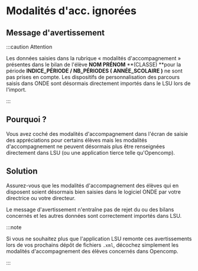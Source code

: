 # Modalités d'acc. ignorées

## Message d'avertissement

:::caution Attention

Les données saisies dans la rubrique « modalités d'accompagnement » présentes dans le bilan de l'élève **NOM PRÉNOM** **(CLASSE) **pour la période **INDICE_PÉRIODE / NB_PÉRIODES ( ANNÉE_SCOLAIRE )** ne sont pas prises en compte. Les dispositifs de personnalisation des parcours saisis dans ONDE sont désormais directement importés dans le LSU lors de l'import.

:::


## Pourquoi ?

Vous avez coché des modalités d'accompagnement dans l'écran de saisie des appréciations pour certains élèves mais les modalités d'accompagnement ne peuvent désormais plus être renseignées directement dans LSU (ou une application tierce telle qu'Opencomp).

## Solution

Assurez-vous que les modalités d'accompagnement des élèves qui en disposent soient désormais bien saisies dans le logiciel ONDE par votre directrice ou votre directeur.

Le message d'avertissement n'entraîne pas de rejet du ou des bilans concernés et les autres données sont correctement importés dans LSU.

:::note

Si vous ne souhaitez plus que l'application LSU remonte ces avertissements lors de vos prochains dépôt de fichiers `.xml`, décochez simplement les modalités d'accompagnement des élèves concernés dans Opencomp.

:::

